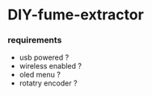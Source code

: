 # DIY-fume-extractor

### requirements
- usb powered ?
- wireless enabled ?
- oled menu ?
- rotatry encoder ?
